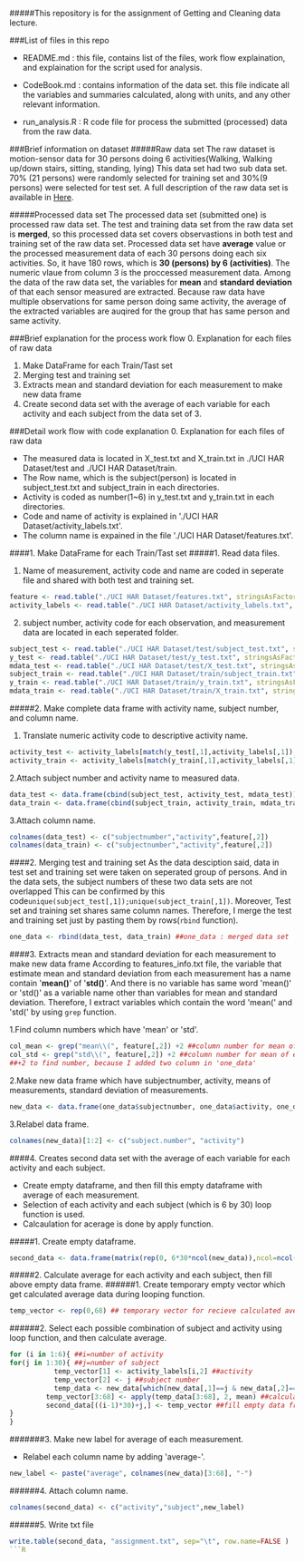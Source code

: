 #####This repository is for the assignment of Getting and Cleaning data lecture.

###List of files in this repo
* README.md : this file, contains list of the files, work flow explaination, and explaination for the script used for analysis.

* CodeBook.md : contains information of the data set. this file indicate all the variables and summaries calculated, along with units, and any other relevant information.

* run_analysis.R : R code file for process the submitted (processed) data from the raw data.

###Brief information on dataset
#####Raw data set
The raw dataset is motion-sensor data for 30 persons doing 6 activities(Walking, Walking up/down stairs, sitting, standing, lying)
This data set had two sub data set. 70% (21 persons) were randomly selected for training set and 30%(9 persons) were selected for test set. A full description of the raw data set is available in [Here](http://archive.ics.uci.edu/ml/datasets/Human+Activity+Recognition+Using+Smartphones).

#####Processed data set
The processed data set (submitted one) is processed raw data set. The test and training data set from the raw data set is **merged**, so this processed data set covers observastions in both test and training set of the raw data set.  Processed data set have **average** value or the processed measurement data of each 30 persons doing each six activities. So, it have 180 rows, which is **30 (persons) by 6 (activities)**. 
The numeric vlaue from column 3 is  the proccessed measurement data. Among the data of the raw data set, the variables for **mean** and **standard deviation** of that each sensor measured are extracted. Because raw data have multiple observations for same person doing same activity, the average of the extracted variables are auqired for the group that has same person and same activity.

###Brief explanation for the process work flow
0. Explanation for each files of raw data
1. Make DataFrame for each Train/Tast set
2. Merging test and training set
3. Extracts mean and standard deviation for each measurement to make new data frame
4. Create second data set with the average of each variable for each activity and each subject from the data set of 3.

###Detail work flow with code explanation
0. Explanation for each files of raw data
 - The measured data is located in X_test.txt and X_train.txt in ./UCI HAR Dataset/test and ./UCI HAR Dataset/train.
 - The Row name, which is the subject(person) is located in subject_test.txt and subject_train in each directories.
 - Activity is coded as number(1~6) in y_test.txt and y_train.txt in each directories.
 - Code and name of activity is explained in './UCI HAR Dataset/activity_labels.txt'.
 - The column name is expained in the file './UCI HAR Dataset/features.txt'.

####1. Make DataFrame for each Train/Tast set
#####1. Read data files.
  1. Name of measurement, activity code and name are coded in seperate file and shared with both test and training set.  
   ```R  
   feature <- read.table("./UCI HAR Dataset/features.txt", stringsAsFactors=F) ##name of measurement(column)
   activity_labels <- read.table("./UCI HAR Dataset/activity_labels.txt", stringsAsFactors=F) ##activity number(code) and name
   ```  

  2. subject number, activity code for each observation, and measurement data are located in each seperated folder.  
   ```R  
   subject_test <- read.table("./UCI HAR Dataset/test/subject_test.txt", stringsAsFactors=F) ##subject number of test set
   y_test <- read.table("./UCI HAR Dataset/test/y_test.txt", stringsAsFactors=F) ##activity code of test set
   mdata_test <- read.table("./UCI HAR Dataset/test/X_test.txt", stringsAsFactors=F) ##measured data of test set
   subject_train <- read.table("./UCI HAR Dataset/train/subject_train.txt", stringsAsFactors=F) ##subject number of train set
   y_train <- read.table("./UCI HAR Dataset/train/y_train.txt", stringsAsFactors=F) ##activity code of train set
   mdata_train <- read.table("./UCI HAR Dataset/train/X_train.txt", stringsAsFactors=F) ##measured data of train set
   ```  

#####2. Make complete data frame with activity name, subject number, and column name.  
  1. Translate numeric activity code to descriptive activity name.  
   ```R  
   activity_test <- activity_labels[match(y_test[,1],activity_labels[,1]),2] #activity name for test set
   activity_train <- activity_labels[match(y_train[,1],activity_labels[,1]),2] #activity name for training set
   ```  

  2.Attach subject number and activity name to measured data.  
   ```R  
   data_test <- data.frame(cbind(subject_test, activity_test, mdata_test))
   data_train <- data.frame(cbind(subject_train, activity_train, mdata_train))
  ```  

  3.Attach column name.  
   ```R  
   colnames(data_test) <- c("subjectnumber","activity",feature[,2])
   colnames(data_train) <- c("subjectnumber","activity",feature[,2])
   ```  

####2. Merging test and training set
  As the data desciption said, data in test set and training set were taken on seperated group of persons. And in the data sets, the subject numbers of these two data sets are not overlapped This can be confirmed by this code`unique(subject_test[,1]);unique(subject_train[,1])`. Moreover, Test set and training set shares same column names. Therefore, I merge the test and training set just by pasting them by rows(`rbind` function).
   ```R
   one_data <- rbind(data_test, data_train) ##one_data : merged data set
   ```

####3. Extracts mean and standard deviation for each measurement to make new data frame
  According to features_info.txt file, the variable that estimate mean and standard deviation from each  measurement has a name contain '**mean()**' of '**std()**'. And there is no variable has same word 'mean()' or 'std()' as a variable name other than variables for mean and standard deviation. Therefore, I extract variables which contain the word 'mean(' and 'std(' by using `grep` function.

  1.Find column numbers which have 'mean' or 'std'.
   ```R
   col_mean <- grep("mean\\(", feature[,2]) +2 ##column number for mean of each measurement.
   col_std <- grep("std\\(", feature[,2]) +2 ##column number for mean of each measurement.
   ##+2 to find number, because I added two column in 'one_data'
   ```
  2.Make new data frame which have subjectnumber, activity, means of measurements, standard deviation of measurements.
   ```R
   new_data <- data.frame(one_data$subjectnumber, one_data$activity, one_data[,col_mean], one_data[,col_std])
   ```
  3.Relabel data frame.
   ```R
   colnames(new_data)[1:2] <- c("subject.number", "activity")
   ```

####4. Creates second data set with the average of each variable for each activity and each subject.
  * Create empty dataframe, and then fill this empty dataframe with average of each measurement.
  * Selection of each activity and each subject (which is 6 by 30) loop function is used.
  * Calcaulation for acerage is done by apply function.

#####1. Create empty dataframe.
   ```R
   second_data <- data.frame(matrix(rep(0, 6*30*ncol(new_data)),ncol=ncol(new_data)))
   ```
#####2. Calculate average for each activity and each subject, then fill above empty data frame.
######1. Create temporary empty vector which get calculated average data during looping function.  
   ```R  
   temp_vector <- rep(0,68) ## temporary vector for recieve calculated average
   ```  
######2. Select each possible combination of subject and activity using loop function, and then calculate average.  
   ```R  
  for (i in 1:6){ ##i=number of activity
   for(j in 1:30){ ##j=number of subject
		      temp_vector[1] <- activity_labels[i,2] ##activity
		      temp_vector[2] <- j ##subject number
		      temp_data <- new_data[which(new_data[,1]==j & new_data[,2]==activity_labels[i,2]),] ##temporary data
	      	temp_vector[3:68] <- apply(temp_data[3:68], 2, mean) ##calculate average
	      	second_data[((i-1)*30)+j,] <- temp_vector ##fill empty data frame
   }
  }
   ```  
#######3. Make new label for average of each measurement.
   * Relabel each column name by adding 'average-'.
   ```R
   new_label <- paste("average", colnames(new_data)[3:68], "-")
   ```
######4. Attach column name.
   ```R
   colnames(second_data) <- c("activity","subject",new_label)
   ```
######5. Write txt file
   ```R
   write.table(second_data, "assignment.txt", sep="\t", row.name=FALSE )
   ```R
   
